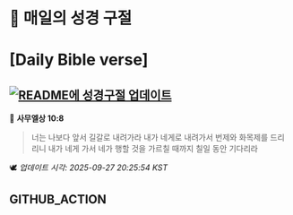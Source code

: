 # 🙏 매일의 성경 구절
# [Daily Bible verse]
## [![README에 성경구절 업데이트](https://github.com/DONGSUKA/first_test/actions/workflows/update-readme-bible.yml/badge.svg)](https://github.com/DONGSUKA/first_test/actions/workflows/update-readme-bible.yml)
<!-- START_BIBLE_VERSE -->
📖 **사무엘상 10:8**
> 너는 나보다 앞서 길갈로 내려가라 내가 네게로 내려가서 번제와 화목제를 드리리니 내가 네게 가서 네가 행할 것을 가르칠 때까지 칠일 동안 기다리라

🕊️ _업데이트 시각: 2025-09-27 20:25:54 KST_
  <!-- END_BIBLE_VERSE -->
## GITHUB_ACTION
